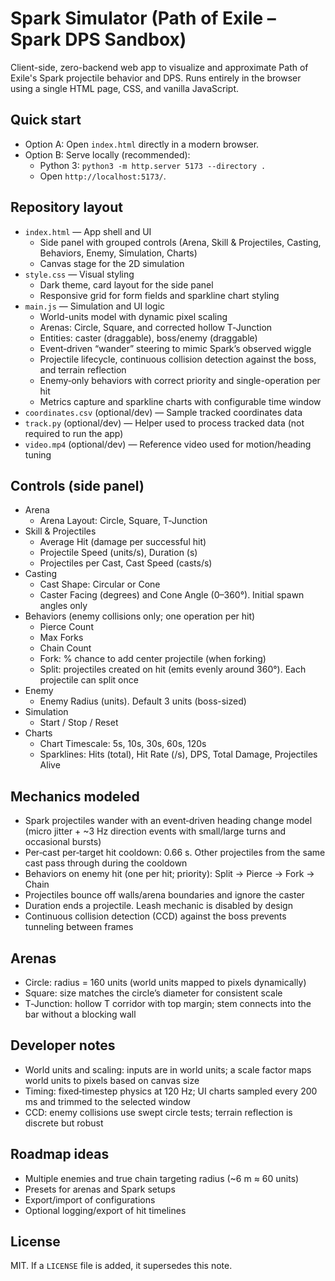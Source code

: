 Spark Simulator (Path of Exile – Spark DPS Sandbox)
===================================================

Client-side, zero-backend web app to visualize and approximate Path of Exile's Spark projectile behavior and DPS. Runs entirely in the browser using a single HTML page, CSS, and vanilla JavaScript.

Quick start
-----------

- Option A: Open `index.html` directly in a modern browser.
- Option B: Serve locally (recommended):
  - Python 3: `python3 -m http.server 5173 --directory .`
  - Open `http://localhost:5173/`.

Repository layout
-----------------

- `index.html` — App shell and UI
  - Side panel with grouped controls (Arena, Skill & Projectiles, Casting, Behaviors, Enemy, Simulation, Charts)
  - Canvas stage for the 2D simulation
- `style.css` — Visual styling
  - Dark theme, card layout for the side panel
  - Responsive grid for form fields and sparkline chart styling
- `main.js` — Simulation and UI logic
  - World-units model with dynamic pixel scaling
  - Arenas: Circle, Square, and corrected hollow T‑Junction
  - Entities: caster (draggable), boss/enemy (draggable)
  - Event‑driven “wander” steering to mimic Spark’s observed wiggle
  - Projectile lifecycle, continuous collision detection against the boss, and terrain reflection
  - Enemy‑only behaviors with correct priority and single-operation per hit
  - Metrics capture and sparkline charts with configurable time window
- `coordinates.csv` (optional/dev) — Sample tracked coordinates data
- `track.py` (optional/dev) — Helper used to process tracked data (not required to run the app)
- `video.mp4` (optional/dev) — Reference video used for motion/heading tuning

Controls (side panel)
---------------------

- Arena
  - Arena Layout: Circle, Square, T‑Junction
- Skill & Projectiles
  - Average Hit (damage per successful hit)
  - Projectile Speed (units/s), Duration (s)
  - Projectiles per Cast, Cast Speed (casts/s)
- Casting
  - Cast Shape: Circular or Cone
  - Caster Facing (degrees) and Cone Angle (0–360°). Initial spawn angles only
- Behaviors (enemy collisions only; one operation per hit)
  - Pierce Count
  - Max Forks
  - Chain Count
  - Fork: % chance to add center projectile (when forking)
  - Split: projectiles created on hit (emits evenly around 360°). Each projectile can split once
- Enemy
  - Enemy Radius (units). Default 3 units (boss-sized)
- Simulation
  - Start / Stop / Reset
- Charts
  - Chart Timescale: 5s, 10s, 30s, 60s, 120s
  - Sparklines: Hits (total), Hit Rate (/s), DPS, Total Damage, Projectiles Alive

Mechanics modeled
-----------------

- Spark projectiles wander with an event‑driven heading change model (micro jitter + ~3 Hz direction events with small/large turns and occasional bursts)
- Per‑cast per‑target hit cooldown: 0.66 s. Other projectiles from the same cast pass through during the cooldown
- Behaviors on enemy hit (one per hit; priority): Split → Pierce → Fork → Chain
- Projectiles bounce off walls/arena boundaries and ignore the caster
- Duration ends a projectile. Leash mechanic is disabled by design
- Continuous collision detection (CCD) against the boss prevents tunneling between frames

Arenas
------

- Circle: radius = 160 units (world units mapped to pixels dynamically)
- Square: size matches the circle’s diameter for consistent scale
- T‑Junction: hollow T corridor with top margin; stem connects into the bar without a blocking wall

Developer notes
---------------

- World units and scaling: inputs are in world units; a scale factor maps world units to pixels based on canvas size
- Timing: fixed‑timestep physics at 120 Hz; UI charts sampled every 200 ms and trimmed to the selected window
- CCD: enemy collisions use swept circle tests; terrain reflection is discrete but robust

Roadmap ideas
-------------

- Multiple enemies and true chain targeting radius (~6 m ≈ 60 units)
- Presets for arenas and Spark setups
- Export/import of configurations
- Optional logging/export of hit timelines

License
-------

MIT. If a `LICENSE` file is added, it supersedes this note.


